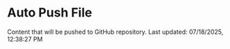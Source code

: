 # Auto Push File

Content that will be pushed to GitHub repository.
Last updated: 07/18/2025, 12:38:27 PM